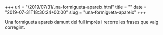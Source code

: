 +++
url = "/2019/07/31/una-formigueta-apareix.html"
title = ""
date = "2019-07-31T18:30:24+00:00"
slug = "una-formigueta-apareix"
+++

Una formigueta apareix damunt del full imprès i recorre les frases que vaig corregint.
